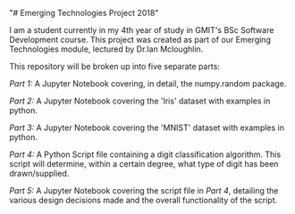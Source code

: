 "# Emerging Technologies Project 2018" 

I am a student currently in my 4th year of study in GMIT's BSc Software Development course. This project was created as part of our Emerging Technologies module, lectured by Dr.Ian Mcloughlin.

This repository will be broken up into five separate parts:

*Part 1:*	A Jupyter Notebook covering, in detail, the numpy.random package.

*Part 2:*	A Jupyter Notebook covering the 'Iris' dataset with examples in python.

*Part 3:*	A Jupyter Notebook covering the 'MNIST' dataset with examples in python.

*Part 4:*	A Python Script file containing a digit classification algorithm. This script will determine,  within a certain degree, what type of digit has been drawn/supplied.

*Part 5:*	A Jupyter Notebook covering the script file in *Part 4*, detailing the various design decisions made and the overall functionality of the script.

